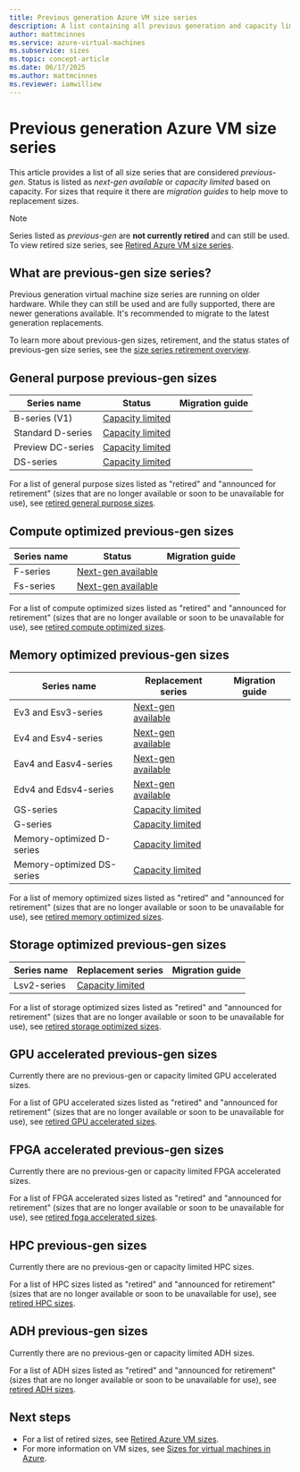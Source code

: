 ```yaml
---
title: Previous generation Azure VM size series
description: A list containing all previous generation and capacity limited VM size series.
author: mattmcinnes
ms.service: azure-virtual-machines
ms.subservice: sizes
ms.topic: concept-article
ms.date: 06/17/2025
ms.author: mattmcinnes
ms.reviewer: iamwilliew
---
```


# Previous generation Azure VM size series

This article provides a list of all size series that are considered *previous-gen*. Status is listed as *next-gen available* or *capacity limited* based on capacity. For sizes that require it there are *migration guides* to help move to replacement sizes.

> [!NOTE]
> Series listed as *previous-gen* are **not currently retired** and can still be used. To view retired size series, see [Retired Azure VM size series](./retired-sizes-list.md).

## What are previous-gen size series?
Previous generation virtual machine size series are running on older hardware. While they can still be used and are fully supported, there are newer generations available. It's recommended to migrate to the latest generation replacements.

To learn more about previous-gen sizes, retirement, and the status states of previous-gen size series, see the [size series retirement overview](./retirement-overview.md).

## General purpose previous-gen sizes

|Series name                 | Status                 | Migration guide   |
|----------------------------|------------------------|-------------------|
| B-series (V1)              | [Capacity limited](./retirement-overview.md#capacity-limited) | 
| Standard D-series          | [Capacity limited](./retirement-overview.md#capacity-limited) | 
| Preview DC-series          | [Capacity limited](./retirement-overview.md#capacity-limited) |
| DS-series                  | [Capacity limited](./retirement-overview.md#capacity-limited) |

For a list of general purpose sizes listed as "retired" and "announced for retirement" (sizes that are no longer available or soon to be unavailable for use), see [retired general purpose sizes](./retired-sizes-list.md#general-purpose-retired-sizes).

## Compute optimized previous-gen sizes

|Series name                | Status                  | Migration guide   |
|---------------------------|-------------------------|-------------------|
| F-series                  | [Next-gen available](./retirement-overview.md#next-gen-available) |                   |
| Fs-series                 | [Next-gen available](./retirement-overview.md#next-gen-available) |                   |

For a list of compute optimized sizes listed as "retired" and "announced for retirement" (sizes that are no longer available or soon to be unavailable for use), see [retired compute optimized sizes](./retired-sizes-list.md#compute-optimized-retired-sizes).

## Memory optimized previous-gen sizes

|Series name                | Replacement series      |Migration guide |
|---------------------------|-------------------------|----------------|
| Ev3 and Esv3-series       | [Next-gen available](./retirement-overview.md#next-gen-available)  |                |
| Ev4 and Esv4-series       | [Next-gen available](./retirement-overview.md#next-gen-available)  |                |
| Eav4 and Easv4-series     | [Next-gen available](./retirement-overview.md#next-gen-available)  |                |
| Edv4 and Edsv4-series     | [Next-gen available](./retirement-overview.md#next-gen-available)  |                |
| GS-series                 | [Capacity limited](./retirement-overview.md#capacity-limited)  |                |
| G-series                  | [Capacity limited](./retirement-overview.md#capacity-limited)  |                |
| Memory-optimized D-series | [Capacity limited](./retirement-overview.md#capacity-limited)  |                |
| Memory-optimized DS-series| [Capacity limited](./retirement-overview.md#capacity-limited)  |                |

For a list of memory optimized sizes listed as "retired" and "announced for retirement" (sizes that are no longer available or soon to be unavailable for use), see [retired memory optimized sizes](./retired-sizes-list.md#memory-optimized-retired-sizes).

## Storage optimized previous-gen sizes

|Series name                | Replacement series   | Migration guide|
|---------------------------|----------------------|----------------|
| Lsv2-series               | [Capacity limited](./retirement-overview.md#capacity-limited) |                |

For a list of storage optimized sizes listed as "retired" and "announced for retirement" (sizes that are no longer available or soon to be unavailable for use), see [retired storage optimized sizes](./retired-sizes-list.md#storage-optimized-retired-sizes).

## GPU accelerated previous-gen sizes

Currently there are no previous-gen or capacity limited GPU accelerated sizes.

For a list of GPU accelerated sizes listed as "retired" and "announced for retirement" (sizes that are no longer available or soon to be unavailable for use), see [retired GPU accelerated sizes](./retired-sizes-list.md#gpu-accelerated-retired-sizes).

## FPGA accelerated previous-gen sizes

Currently there are no previous-gen or capacity limited FPGA accelerated sizes.

For a list of FPGA accelerated sizes listed as "retired" and "announced for retirement" (sizes that are no longer available or soon to be unavailable for use), see [retired fpga accelerated sizes](./retired-sizes-list.md#fpga-accelerated-retired-sizes).

## HPC previous-gen sizes

Currently there are no previous-gen or capacity limited HPC sizes.

For a list of HPC sizes listed as "retired" and "announced for retirement" (sizes that are no longer available or soon to be unavailable for use), see [retired HPC sizes](./retired-sizes-list.md#hpc-retired-sizes).

## ADH previous-gen sizes

Currently there are no previous-gen or capacity limited ADH sizes.

For a list of ADH sizes listed as "retired" and "announced for retirement" (sizes that are no longer available or soon to be unavailable for use), see [retired ADH sizes](./retired-sizes-list.md#adh-retired-sizes).

## Next steps
- For a list of retired sizes, see [Retired Azure VM sizes](./retired-sizes-list.md).
- For more information on VM sizes, see [Sizes for virtual machines in Azure](../sizes.md).

